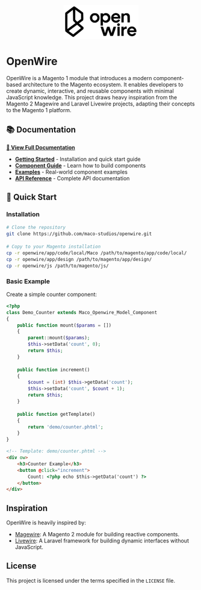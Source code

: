 <p align="center">
  <img src=".github/assets/img/logo.svg" alt="OpenWire Logo" width="200"/>
</p>

# OpenWire

OpenWire is a Magento 1 module that introduces a modern component-based architecture to the Magento ecosystem. It enables developers to create dynamic, interactive, and reusable components with minimal JavaScript knowledge. This project draws heavy inspiration from the Magento 2 Magewire and Laravel Livewire projects, adapting their concepts to the Magento 1 platform.

## 📚 Documentation

**[📖 View Full Documentation](https://maco-studios.github.io/openwire/)**

- **[Getting Started](https://maco-studios.github.io/openwire/getting-started/installation/)** - Installation and quick start guide
- **[Component Guide](https://maco-studios.github.io/openwire/guide/components/)** - Learn how to build components
- **[Examples](https://maco-studios.github.io/openwire/examples/counter/)** - Real-world component examples
- **[API Reference](https://maco-studios.github.io/openwire/api/php-classes/)** - Complete API documentation

## 🚀 Quick Start

### Installation

```bash
# Clone the repository
git clone https://github.com/maco-studios/openwire.git

# Copy to your Magento installation
cp -r openwire/app/code/local/Maco /path/to/magento/app/code/local/
cp -r openwire/app/design /path/to/magento/app/design/
cp -r openwire/js /path/to/magento/js/
```

### Basic Example

Create a simple counter component:

```php
<?php
class Demo_Counter extends Maco_Openwire_Model_Component
{
    public function mount($params = [])
    {
        parent::mount($params);
        $this->setData('count', 0);
        return $this;
    }

    public function increment()
    {
        $count = (int) $this->getData('count');
        $this->setData('count', $count + 1);
        return $this;
    }

    public function getTemplate()
    {
        return 'demo/counter.phtml';
    }
}
```

```html
<!-- Template: demo/counter.phtml -->
<div ow>
    <h3>Counter Example</h3>
    <button @click="increment">
        Count: <?php echo $this->getData('count') ?>
    </button>
</div>
```

## Inspiration
OpenWire is heavily inspired by:
- [Magewire](https://github.com/magewirephp/magewire): A Magento 2 module for building reactive components.
- [Livewire](https://laravel-livewire.com/): A Laravel framework for building dynamic interfaces without JavaScript.

## License
This project is licensed under the terms specified in the `LICENSE` file.

